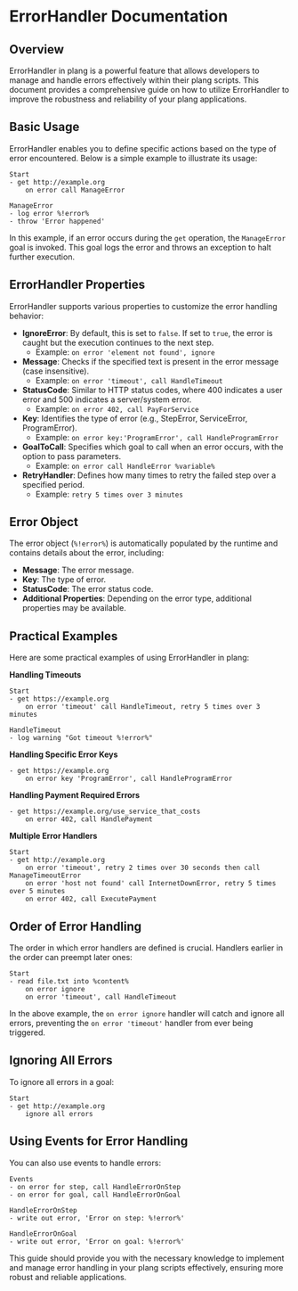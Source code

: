 ﻿# ErrorHandler Documentation

## Overview

ErrorHandler in plang is a powerful feature that allows developers to manage and handle errors effectively within their plang scripts. This document provides a comprehensive guide on how to utilize ErrorHandler to improve the robustness and reliability of your plang applications.

## Basic Usage

ErrorHandler enables you to define specific actions based on the type of error encountered. Below is a simple example to illustrate its usage:

```plang
Start
- get http://example.org
    on error call ManageError

ManageError
- log error %!error%
- throw 'Error happened'
```

In this example, if an error occurs during the `get` operation, the `ManageError` goal is invoked. This goal logs the error and throws an exception to halt further execution.

## ErrorHandler Properties

ErrorHandler supports various properties to customize the error handling behavior:

- **IgnoreError**: By default, this is set to `false`. If set to `true`, the error is caught but the execution continues to the next step.
  - Example: `on error 'element not found', ignore`
- **Message**: Checks if the specified text is present in the error message (case insensitive).
  - Example: `on error 'timeout', call HandleTimeout`
- **StatusCode**: Similar to HTTP status codes, where 400 indicates a user error and 500 indicates a server/system error.
  - Example: `on error 402, call PayForService`
- **Key**: Identifies the type of error (e.g., StepError, ServiceError, ProgramError).
  - Example: `on error key:'ProgramError', call HandleProgramError`
- **GoalToCall**: Specifies which goal to call when an error occurs, with the option to pass parameters.
  - Example: `on error call HandleError %variable%`
- **RetryHandler**: Defines how many times to retry the failed step over a specified period.
  - Example: `retry 5 times over 3 minutes`

## Error Object

The error object (`%!error%`) is automatically populated by the runtime and contains details about the error, including:

- **Message**: The error message.
- **Key**: The type of error.
- **StatusCode**: The error status code.
- **Additional Properties**: Depending on the error type, additional properties may be available.

## Practical Examples

Here are some practical examples of using ErrorHandler in plang:

**Handling Timeouts**

```plang
Start
- get https://example.org
    on error 'timeout' call HandleTimeout, retry 5 times over 3 minutes

HandleTimeout
- log warning "Got timeout %!error%"
```

**Handling Specific Error Keys**

```plang
- get https://example.org
    on error key 'ProgramError', call HandleProgramError
```

**Handling Payment Required Errors**

```plang
- get https://example.org/use_service_that_costs
    on error 402, call HandlePayment
```

**Multiple Error Handlers**

```plang
Start
- get http://example.org
    on error 'timeout', retry 2 times over 30 seconds then call ManageTimeoutError
    on error 'host not found' call InternetDownError, retry 5 times over 5 minutes
    on error 402, call ExecutePayment
```

## Order of Error Handling

The order in which error handlers are defined is crucial. Handlers earlier in the order can preempt later ones:

```plang
Start
- read file.txt into %content%
    on error ignore
    on error 'timeout', call HandleTimeout
```

In the above example, the `on error ignore` handler will catch and ignore all errors, preventing the `on error 'timeout'` handler from ever being triggered.

## Ignoring All Errors

To ignore all errors in a goal:

```plang
Start
- get http://example.org
    ignore all errors
```

## Using Events for Error Handling

You can also use events to handle errors:

```plang
Events
- on error for step, call HandleErrorOnStep
- on error for goal, call HandleErrorOnGoal

HandleErrorOnStep
- write out error, 'Error on step: %!error%'

HandleErrorOnGoal
- write out error, 'Error on goal: %!error%'
```

This guide should provide you with the necessary knowledge to implement and manage error handling in your plang scripts effectively, ensuring more robust and reliable applications.